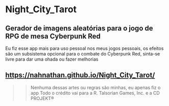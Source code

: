 # Night_City_Tarot
## Gerador de imagens aleatórias para o jogo de RPG de mesa Cyberpunk Red
Eu fiz esse app mais para uso pessoal nos meus jogos pessoais, os efeitos são um subsistema opcional para o combate do Cyberpunk Red, sinta-se livre para dar uma ohada ou fazer melhorias
## https://nahnathan.github.io/Night_City_Tarot/
>>Nenhuma dessas artes ou regras são minhas, eu apenas fiz o app
Todo o crédito vai para a R. Talsorian Games, Inc. e a CD PROJEKT®
